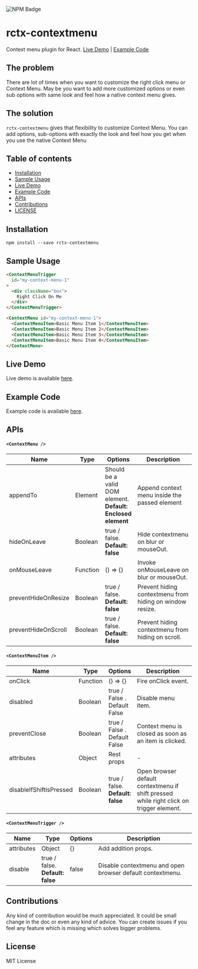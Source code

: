 ![NPM Badge](https://badge.fury.io/js/rctx-contextmenu.svg)

# rctx-contextmenu
Context menu plugin for React.
[Live Demo](https://reachtokish.github.io/rctx-contextmenu/) | [Example Code](https://github.com/reachtokish/rctx-contextmenu/tree/master/example)

## The problem
There are lot of times when you want to customize the right click menu or Context Menu. May be you want to add more customized options or even sub options with same look and feel how a native context menu gives.

## The solution
`rctx-contextmenu` gives that flexibility to customize Context Menu. You can add options, sub-options with exactly the look and feel how you get when you use the native Context Menu

## Table of contents

- [Installation](#installation)
- [Sample Usage](#sample-usage)
- [Live Demo](#live-demo)
- [Example Code](#example-code)
- [APIs](#apis)
- [Contributions](#contributions)
- [LICENSE](#license)

## Installation
```
npm install --save rctx-contextmenu
```

## Sample Usage
```html
<ContextMenuTrigger
  id="my-context-menu-1"
>
  <div className="box">
    Right Click On Me
  </div>
</ContextMenuTrigger>

<ContextMenu id="my-context-menu-1">
  <ContextMenuItem>Basic Menu Item 1</ContextMenuItem>
  <ContextMenuItem>Basic Menu Item 2</ContextMenuItem>
  <ContextMenuItem>Basic Menu Item 3</ContextMenuItem>
  <ContextMenuItem>Basic Menu Item 4</ContextMenuItem>
</ContextMenu>
```

## Live Demo
Live demo is available [here](https://reachtokish.github.io/rctx-contextmenu/).

## Example Code
Example code is available [here](https://github.com/reachtokish/rctx-contextmenu/tree/master/example).

## APIs

#### `<ContextMenu />`
<table class="table table-bordered table-striped">
  <thead>
  <tr>
    <th style="width: 60px;">Name</th>
    <th style="width: 50px;">Type</th>
    <th style="width: 10px;">Options</th>
    <th>Description</th>
  </tr>
  </thead>
  <tbody>
    <tr>
      <td>appendTo</td>
      <td>Element</td>
      <td>Should be a valid DOM element. <strong>Default: Enclosed element</strong></td>
      <td>Append context menu inside the passed element</td>
    </tr>
    <tr>
      <td>hideOnLeave</td>
      <td>Boolean</td>
      <td>true / false. <strong>Default: false</strong></td>
      <td>Hide contextmenu on blur or mouseOut.</td>
    </tr>
    <tr>
      <td>onMouseLeave</td>
      <td>Function</td>
      <td>() => {}</td>
      <td>Invoke onMouseLeave on blur or mouseOut.</td>
    </tr>
    <tr>
      <td>preventHideOnResize</td>
      <td>Boolean</td>
      <td>true / false. <strong>Default: false</strong></td>
      <td>Prevent hiding contextmenu from hiding on window resize.</td>
    </tr>
    <tr>
      <td>preventHideOnScroll</td>
      <td>Boolean</td>
      <td>true / false. <strong>Default: false</strong></td>
      <td>Prevent hiding contextmenu from hiding on scroll.</td>
    </tr>
  </tbody>
</table>

#### `<ContextMenuItem />`
<table class="table table-bordered table-striped">
  <thead>
    <tr>
      <th style="width: 60px;">Name</th>
      <th style="width: 50px;">Type</th>
      <th style="width: 10px;">Options</th>
      <th>Description</th>
    </tr>
  </thead>
  <tbody>
    <tr>
      <td>onClick</td>
      <td>Function</td>
      <td>() => {}</td>
      <td>Fire onClick event.</td>
    </tr>
    <tr>
      <td>disabled</td>
      <td>Boolean</td>
      <td>true / False . Default False</td>
      <td>Disable menu item.</td>
    </tr>
    <tr>
      <td>preventClose</td>
      <td>Boolean</td>
      <td>true / False . Default False</td>
      <td>Context menu is closed as soon as an item is clicked.</td>
    </tr>
    <tr>
      <td>attributes</td>
      <td>Object</td>
      <td>Rest props</td>
      <td>-</td>
    </tr>
    <tr>
      <td>disableIfShiftIsPressed</td>
      <td>Boolean</td>
      <td>true / false. <strong>Default: false</strong></td>
      <td>Open browser default contextmenu if shift pressed while right click on trigger element.</td>
    </tr>
  </tbody>
</table>

#### `<ContextMenuTrigger />`
<table class="table table-bordered table-striped">
  <thead>
    <tr>
      <th style="width: 60px;">Name</th>
      <th style="width: 50px;">Type</th>
      <th style="width: 10px;">Options</th>
      <th>Description</th>
    </tr>
  </thead>
  <tbody>
    <tr>
      <td>attributes</td>
      <td>Object</td>
      <td>{}</td>
      <td>Add addition props.</td>
    </tr>
    <tr>
      <td>disable</td>
      <td>true / false. <strong>Default: false</strong></td>
      <td>false</td>
      <td>Disable contextmenu and open browser default contextmenu.</td>
    </tr>
  </tbody>
</table>

## Contributions
Any kind of contribution would be much appreciated. It could be small change in the doc or even any kind of advice. You can create issues if you feel any feature which is missing which solves bigger problems.

## License
MIT License

<!-- onHide, onShow -->

<!-- ## `<SubMenu />` -->

<!-- , , preventHideOnContextMenu, className, programmatically hide show, animation - Not Done -->

<!-- ContextMenuTrigger - collect, holdToDisplay - Not Done -->